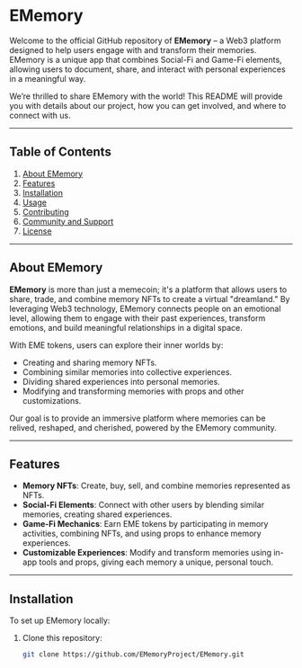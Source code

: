 # EMemory

Welcome to the official GitHub repository of **EMemory** – a Web3 platform designed to help users engage with and transform their memories. EMemory is a unique app that combines Social-Fi and Game-Fi elements, allowing users to document, share, and interact with personal experiences in a meaningful way.

We’re thrilled to share EMemory with the world! This README will provide you with details about our project, how you can get involved, and where to connect with us.

---

## Table of Contents

1. [About EMemory](#about-ememory)
2. [Features](#features)
3. [Installation](#installation)
4. [Usage](#usage)
5. [Contributing](#contributing)
6. [Community and Support](#community-and-support)
7. [License](#license)

---

## About EMemory

**EMemory** is more than just a memecoin; it's a platform that allows users to share, trade, and combine memory NFTs to create a virtual "dreamland." By leveraging Web3 technology, EMemory connects people on an emotional level, allowing them to engage with their past experiences, transform emotions, and build meaningful relationships in a digital space.

With EME tokens, users can explore their inner worlds by:
- Creating and sharing memory NFTs.
- Combining similar memories into collective experiences.
- Dividing shared experiences into personal memories.
- Modifying and transforming memories with props and other customizations.

Our goal is to provide an immersive platform where memories can be relived, reshaped, and cherished, powered by the EMemory community.

---

## Features

- **Memory NFTs**: Create, buy, sell, and combine memories represented as NFTs.
- **Social-Fi Elements**: Connect with other users by blending similar memories, creating shared experiences.
- **Game-Fi Mechanics**: Earn EME tokens by participating in memory activities, combining NFTs, and using props to enhance memory experiences.
- **Customizable Experiences**: Modify and transform memories using in-app tools and props, giving each memory a unique, personal touch.

---

## Installation

To set up EMemory locally:

1. Clone this repository:
   ```bash
   git clone https://github.com/EMemoryProject/EMemory.git
